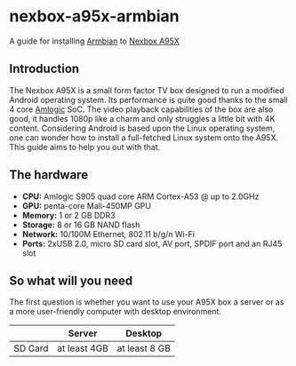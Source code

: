 # nexbox-a95x-armbian

A guide for installing [Armbian](https://www.armbian.com)
to [Nexbox A95X](https://androidtvbox.eu/nexbox-a95x-review-android-tv-box-powered-amlogic-s905/)

## Introduction

The Nexbox A95X is a small form factor TV box designed to run a modified Android operating system.
Its performance is quite good thanks to the small 4 core [Amlogic](https://en.wikipedia.org/wiki/Amlogic) SoC.
The video playback capabilities of the box are also good, it handles 1080p like a charm and only struggles a little bit
with 4K content.
Considering Android is based upon the Linux operating system, one can wonder how to install a full-fetched Linux system
onto the A95X. This guide aims to help you out with that.

## The hardware

* **CPU:** Amlogic S905 quad core ARM Cortex-A53 @ up to 2.0GHz
* **GPU:** penta-core Mali-450MP GPU
* **Memory:** 1 or 2 GB DDR3
* **Storage:** 8 or 16 GB NAND flash
* **Network:** 10/100M Ethernet, 802.11 b/g/n Wi-Fi
* **Ports:** 2xUSB 2.0, micro SD card slot, AV port, SPDIF port and an RJ45 slot

## So what will you need

The first question is whether you want to use your A95X box a server or as a more user-friendly computer with desktop
environment.

<div align="center">

|         |  Server      | Desktop       |
|---------|--------------|---------------|
| SD Card | at least 4GB | at least 8 GB |

</div>